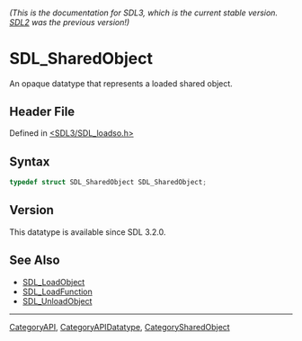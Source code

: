 ###### (This is the documentation for SDL3, which is the current stable version. [SDL2](https://wiki.libsdl.org/SDL2/) was the previous version!)
# SDL_SharedObject

An opaque datatype that represents a loaded shared object.

## Header File

Defined in [<SDL3/SDL_loadso.h>](https://github.com/libsdl-org/SDL/blob/main/include/SDL3/SDL_loadso.h)

## Syntax

```c
typedef struct SDL_SharedObject SDL_SharedObject;
```

## Version

This datatype is available since SDL 3.2.0.

## See Also

- [SDL_LoadObject](SDL_LoadObject)
- [SDL_LoadFunction](SDL_LoadFunction)
- [SDL_UnloadObject](SDL_UnloadObject)

----
[CategoryAPI](CategoryAPI), [CategoryAPIDatatype](CategoryAPIDatatype), [CategorySharedObject](CategorySharedObject)


